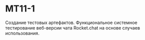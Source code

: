 # MT11-1

Создание тестовых артефактов. Функциональное системное тестирование веб-версии чата Rocket.chat на основе случаев использования.
